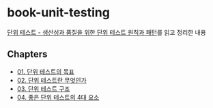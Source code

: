 # book-unit-testing

[단위 테스트 - 생산성과 품질을 위한 단위 테스트 원칙과 패턴][book-unit-testing-link]를 읽고 정리한 내용

## Chapters

* [01. 단위 테스트의 목표](/docs/chapter-01.md)
* [02. 단위 테스트란 무엇인가](/docs/chapter-02.md)
* [03. 단위 테스트 구조](/docs/chapter-03.md)
* [04. 좋은 단위 테스트의 4대 요소](/docs/chapter-04.md)

[book-unit-testing-link]: https://www.kyobobook.co.kr/product/detailViewKor.laf?mallGb=KOR&ejkGb=KOR&barcode=9791161755748